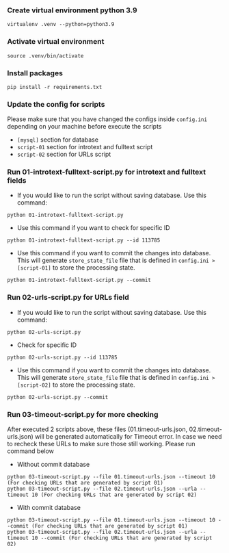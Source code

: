 ### Create virtual environment python 3.9
```
virtualenv .venv --python=python3.9
```

### Activate virtual environment
```
source .venv/bin/activate
```

### Install packages
```
pip install -r requirements.txt
```

### Update the config for scripts
Please make sure that you have changed the configs inside `config.ini` depending on your machine before execute the scripts
- `[mysql]` section for database
- `script-01` section for introtext and fulltext script
- `script-02` section for URLs script

### Run 01-introtext-fulltext-script.py for introtext and fulltext fields
- If you would like to run the script without saving database. Use this command:
```
python 01-introtext-fulltext-script.py
```
- Use this command if you want to check for specific ID
```
python 01-introtext-fulltext-script.py --id 113785
```
- Use this command if you want to commit the changes into database. This will generate `store_state_file` file that is defined in `config.ini > [script-01]` to store the processing state.
```
python 01-introtext-fulltext-script.py --commit
```

### Run 02-urls-script.py for URLs field
- If you would like to run the script without saving database. Use this command:
```
python 02-urls-script.py
```
- Check for specific ID
```
python 02-urls-script.py --id 113785
```
- Use this command if you want to commit the changes into database. This will generate `store_state_file` file that is defined in `config.ini > [script-02]` to store the processing state.
```
python 02-urls-script.py --commit
```

### Run 03-timeout-script.py for more checking
After executed 2 scripts above, these files (01.timeout-urls.json, 02.timeout-urls.json) will be generated automatically for Timeout error. In case we need to recheck these URLs to make sure those still working. Please run command below

- Without commit database
```
python 03-timeout-script.py --file 01.timeout-urls.json --timeout 10 (For checking URLs that are generated by script 01)
python 03-timeout-script.py --file 02.timeout-urls.json --urla --timeout 10 (For checking URLs that are generated by script 02)
```

- With commit database
```
python 03-timeout-script.py --file 01.timeout-urls.json --timeout 10 --commit (For checking URLs that are generated by script 01)
python 03-timeout-script.py --file 02.timeout-urls.json --urla --timeout 10 --commit (For checking URLs that are generated by script 02)
```
